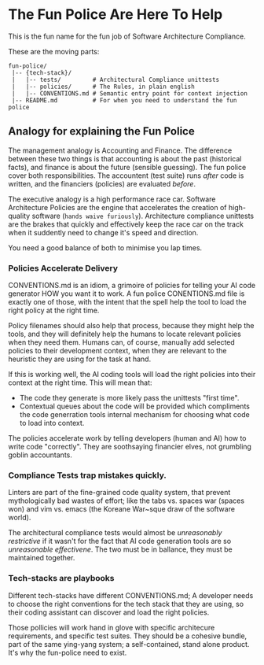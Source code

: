 # The Fun Police Are Here To Help

This is the fun name for the fun job
of Software Architecture Compliance.

These are the moving parts:

```
fun-police/
 |-- {tech-stack}/
 |   |-- tests/         # Architectural Compliance unittests
 |   |-- policies/      # The Rules, in plain english
 |   |-- CONVENTIONS.md # Semantic entry point for context injection
 |-- README.md          # For when you need to understand the fun police
```

## Analogy for explaining the Fun Police

The management analogy is Accounting and Finance.
The difference between these two things is that
accounting is about the past (historical facts),
and finance is about the future (sensible guessing).
The fun police cover both responsibilities.
The accountent (test suite) runs _after_ code is written,
and the financiers (policies) are evaluated _before_.

The executive analogy is a high performance race car.
Software Architecture Policies are the engine
that accelerates the creation of high-quality software
(`hands waive furiously`).
Architecture compliance unittests are the brakes
that quickly and effectively keep the race car
on the track when it suddently need to change
it's speed and direction.

You need a good balance of both to minimise you lap times.

### Policies Accelerate Delivery

CONVENTIONS.md is an idiom, a grimoire of policies
for telling your AI code generator HOW you want it to work.
A fun police CONENTIONS.md file is exactly one of those,
with the intent that the spell help the tool
to load the right policy at the right time.

Policy filenames should also help that process,
because they might help the tools,
and they will definitely help the humans
to locate relevant policies when they need them.
Humans can, of course, manually add selected policies
to their development context, when they are relevant
to the heuristic they are using for the task at hand.

If this is working well, the AI coding tools will load
the right policies into their context at the right time.
This will mean that:
- The code they generate is more likely pass the unittests "first time".
- Contextual queues about the code will be provided which compliments the code generration tools internal mechanism for choosing what code to load into context.

The policies accelerate work by telling developers
(human and AI) how to write code "correctly".
They are soothsaying financier elves,
not grumbling goblin accountants.


### Compliance Tests trap mistakes quickly.

Linters are part of the fine-grained code quality system,
that prevent mythologically bad wastes of effort;
like the tabs vs. spaces war (spaces won)
and vim vs. emacs (the Koreane War~sque draw
of the software world).

The architectural compliance tests would almost be
_unreasonably restrictive_ if it wasn't for the fact that
AI code generation tools are so _unreasonable effectivene_.
The two must be in ballance, they must be maintained together.

### Tech-stacks are playbooks 

Different tech-stacks have different CONVENTIONS.md;
A developer needs to choose the right conventions
for the tech stack that they are using,
so their coding assistant can discover and load
the right policies.

Those pollicies will work hand in glove with
specific architecure requirements,
and specific test suites.
They should be a cohesive bundle,
part of the same ying-yang system;
a self-contained, stand alone product.
It's why the fun-police need to exist.
